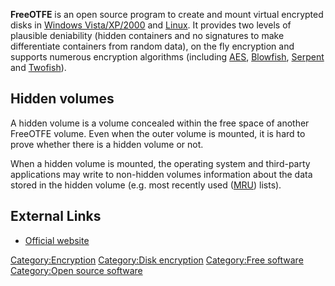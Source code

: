 **FreeOTFE** is an open source program to create and mount virtual
encrypted disks in [Windows Vista/XP/2000](Windows "wikilink") and
[Linux](Linux "wikilink"). It provides two levels of plausible
deniability (hidden containers and no signatures to make differentiate
containers from random data), on the fly encryption and supports
numerous encryption algorithms (including [AES](AES "wikilink"),
[Blowfish](Blowfish "wikilink"), [Serpent](Serpent "wikilink") and
[Twofish](Twofish "wikilink")).

## Hidden volumes

A hidden volume is a volume concealed within the free space of another
FreeOTFE volume. Even when the outer volume is mounted, it is hard to
prove whether there is a hidden volume or not.

When a hidden volume is mounted, the operating system and third-party
applications may write to non-hidden volumes information about the data
stored in the hidden volume (e.g. most recently used
([MRU](MRU "wikilink")) lists).

## External Links

- [Official website](http://www.FreeOTFE.org/)

[Category:Encryption](Category:Encryption "wikilink") [Category:Disk
encryption](Category:Disk_encryption "wikilink") [Category:Free
software](Category:Free_software "wikilink") [Category:Open source
software](Category:Open_source_software "wikilink")
